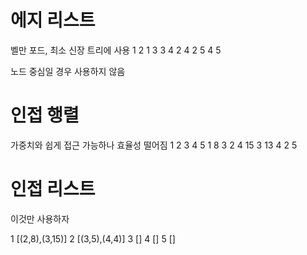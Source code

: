 # 에지 리스트

벨만 포드, 최소 신장 트리에 사용
1 2
1 3
3 4
2 4
2 5
4 5

노드 중심일 경우 사용하지 않음

# 인접 행렬

가중치와 쉽게 접근 가능하나 효율성 떨어짐
1 2 3 4 5
1 8 3
2 4 15
3 13
4 2
5

# 인접 리스트

이것만 사용하자

1 [(2,8),(3,15)]
2 [(3,5),(4,4)]
3 []
4 []
5 []
